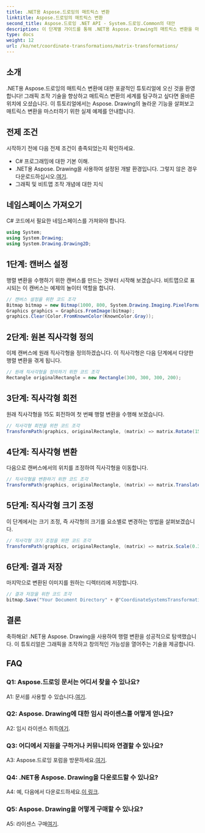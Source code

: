 ```yaml
---
title: .NET용 Aspose.드로잉의 매트릭스 변환
linktitle: Aspose.드로잉의 매트릭스 변환
second_title: Aspose.드로잉 .NET API - System.드로잉.Common의 대안
description: 이 단계별 가이드를 통해 .NET용 Aspose. Drawing의 매트릭스 변환을 마스터하세요.
type: docs
weight: 12
url: /ko/net/coordinate-transformations/matrix-transformations/
---
```

## 소개

.NET용 Aspose.드로잉의 매트릭스 변환에 대한 포괄적인 튜토리얼에 오신 것을 환영합니다! 그래픽 조작 기술을 향상하고 매트릭스 변환의 세계를 탐구하고 싶다면 올바른 위치에 오셨습니다. 이 튜토리얼에서는 Aspose. Drawing의 놀라운 기능을 살펴보고 매트릭스 변환을 마스터하기 위한 실제 예제를 안내합니다.

## 전제 조건

시작하기 전에 다음 전제 조건이 충족되었는지 확인하세요.

- C# 프로그래밍에 대한 기본 이해.
-  .NET용 Aspose. Drawing을 사용하여 설정된 개발 환경입니다. 그렇지 않은 경우 다운로드하십시오.[여기](https://releases.aspose.com/drawing/net/).
- 그래픽 및 비트맵 조작 개념에 대한 지식

## 네임스페이스 가져오기

C# 코드에서 필요한 네임스페이스를 가져와야 합니다.

```csharp
using System;
using System.Drawing;
using System.Drawing.Drawing2D;
```

## 1단계: 캔버스 설정

행렬 변환을 수행하기 위한 캔버스를 만드는 것부터 시작해 보겠습니다. 비트맵으로 표시되는 이 캔버스는 예제의 놀이터 역할을 합니다.

```csharp
// 캔버스 설정을 위한 코드 조각
Bitmap bitmap = new Bitmap(1000, 800, System.Drawing.Imaging.PixelFormat.Format32bppPArgb);
Graphics graphics = Graphics.FromImage(bitmap);
graphics.Clear(Color.FromKnownColor(KnownColor.Gray));
```

## 2단계: 원본 직사각형 정의

이제 캔버스에 원래 직사각형을 정의하겠습니다. 이 직사각형은 다음 단계에서 다양한 행렬 변환을 겪게 됩니다.

```csharp
// 원래 직사각형을 정의하기 위한 코드 조각
Rectangle originalRectangle = new Rectangle(300, 300, 300, 200);
```

## 3단계: 직사각형 회전

원래 직사각형을 15도 회전하여 첫 번째 행렬 변환을 수행해 보겠습니다.

```csharp
// 직사각형 회전을 위한 코드 조각
TransformPath(graphics, originalRectangle, (matrix) => matrix.Rotate(15.0f));
```

## 4단계: 직사각형 변환

다음으로 캔버스에서의 위치를 조정하여 직사각형을 이동합니다.

```csharp
// 직사각형을 변환하기 위한 코드 조각
TransformPath(graphics, originalRectangle, (matrix) => matrix.Translate(-250, -250));
```

## 5단계: 직사각형 크기 조정

이 단계에서는 크기 조정, 즉 사각형의 크기를 요소별로 변경하는 방법을 살펴보겠습니다.

```csharp
// 직사각형 크기 조정을 위한 코드 조각
TransformPath(graphics, originalRectangle, (matrix) => matrix.Scale(0.3f, 0.3f));
```

## 6단계: 결과 저장

마지막으로 변환된 이미지를 원하는 디렉터리에 저장합니다.

```csharp
// 결과 저장을 위한 코드 조각
bitmap.Save("Your Document Directory" + @"CoordinateSystemsTransformations\MatrixTransformations_out.png");
```

## 결론

축하해요! .NET용 Aspose. Drawing을 사용하여 행렬 변환을 성공적으로 탐색했습니다. 이 튜토리얼은 그래픽을 조작하고 창의적인 가능성을 열어주는 기술을 제공합니다.

## FAQ

### Q1: Aspose.드로잉 문서는 어디서 찾을 수 있나요?

 A1: 문서를 사용할 수 있습니다.[여기](https://reference.aspose.com/drawing/net/).

### Q2: Aspose. Drawing에 대한 임시 라이센스를 어떻게 얻나요?

 A2: 임시 라이센스 취득[여기](https://purchase.aspose.com/temporary-license/).

### Q3: 어디에서 지원을 구하거나 커뮤니티와 연결할 수 있나요?

 A3: Aspose.드로잉 포럼을 방문하세요.[여기](https://forum.aspose.com/c/diagram/17).

### Q4: .NET용 Aspose. Drawing을 다운로드할 수 있나요?

 A4: 예, 다음에서 다운로드하세요.[이 링크](https://releases.aspose.com/drawing/net/).

### Q5: Aspose. Drawing을 어떻게 구매할 수 있나요?

 A5: 라이센스 구매[여기](https://purchase.aspose.com/buy).
